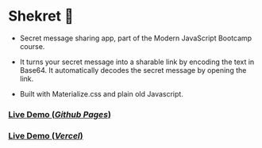 # Shekret 💩
- Secret message sharing app, part of the Modern JavaScript Bootcamp course.

- It turns your secret message into a sharable link by encoding the text in Base64. It automatically decodes the secret message by opening the link.

- Built with Materialize.css and plain old Javascript. 


### [Live Demo (*Github Pages*)](https://mat2ja.github.io/shekret/)
### [Live Demo (*Vercel*)](https://shekret.vercel.app)
